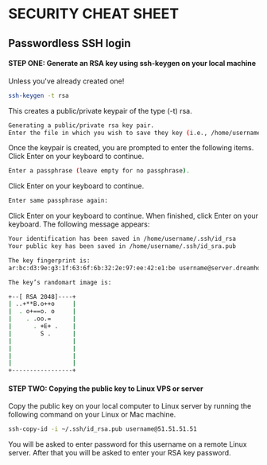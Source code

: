 # SECURITY CHEAT SHEET

## Passwordless SSH login

#### STEP ONE: Generate an RSA key using ssh-keygen on your local machine
Unless you've already created one!
```bash
ssh-keygen -t rsa
```
This creates a public/private keypair of the type (-t) rsa.
```bash
Generating a public/private rsa key pair.
Enter the file in which you wish to save they key (i.e., /home/username/.ssh/id_rsa).
```
Once the keypair is created, you are prompted to enter the following items. 
Click Enter on your keyboard to continue.
```bash
Enter a passphrase (leave empty for no passphrase).
```
Click Enter on your keyboard to continue.
```bash
Enter same passphrase again:
```
Click Enter on your keyboard to continue.
When finished, click Enter on your keyboard.
The following message appears:
```bash
Your identification has been saved in /home/username/.ssh/id_rsa
Your public key has been saved in /home/username/.ssh/id_sra.pub

The key fingerprint is:
ar:bc:d3:9e:g3:1f:63:6f:6b:32:2e:97:ee:42:e1:be username@server.dreamhost.com

The key’s randomart image is:

+--[ RSA 2048]----+
| ..+**B.o++o     |
|  . o+==o. o     |
|    . .oo.=      |
|      . +E+ .    |
|        S .      |
|                 |
|                 |
|                 |
|                 |
+-----------------+
```

#### STEP TWO: Copying the public key to Linux VPS or server

Copy the public key on your local computer to Linux server by running the following command on your Linux or Mac machine.
```bash
ssh-copy-id -i ~/.ssh/id_rsa.pub username@51.51.51.51
```
You will be asked to enter password for this username on a remote Linux server. After that you will be asked to enter your RSA key password.
